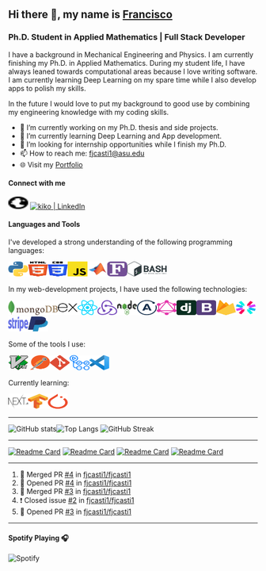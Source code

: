 ## Hi there 👋, my name is [Francisco][portfolio]

### Ph.D. Student in Applied Mathematics | Full Stack Developer

I have a background in Mechanical Engineering and Physics. I am currently finishing my Ph.D. in Applied Mathematics. During my student life, I have always leaned towards computational areas because I love writing software. I am currently learning Deep Learning on my spare time while I also develop apps to polish my skills.

In the future I would love to put my background to good use by combining my engineering knowledge with my coding skills.

- 🔭 I’m currently working on my Ph.D. thesis and side projects.
- 🌱 I’m currently learning Deep Learning and App development.
- 👀 I’m looking for internship opportunities while I finish my Ph.D.
- 📫 How to reach me: fjcasti1@asu.edu
- 🌐 Visit my [Portfolio][portfolio]

#### Connect with me
[<img alt="kiko.com" width="40" height="25" src="https://raw.githubusercontent.com/iconic/open-iconic/master/svg/globe.svg" />][portfolio] [<img alt="kiko | LinkedIn" width="40" height="25" src="https://cdn.jsdelivr.net/npm/simple-icons@v3/icons/linkedin.svg" />][linkedin]
<br/>

#### Languages and Tools

I've developed a strong understanding of the following programming languages:

 <img alt="Terminal" height="30" width="40" src="./icons/python.svg" /><img alt="Terminal" height="30" width="40" src="./icons/html-5.svg" /><img alt="Terminal" height="30" width="40" src="./icons/css-3.svg" /><img alt="Terminal" height="30" width="40" src="./icons/javascript.svg" /><img alt="Terminal" height="30" width="40" src="./icons/matlab.svg" /><img alt="Terminal" height="30" width="40" src="./icons/fortran.svg" /><img alt="Terminal" height="30" width="80" src="./icons/bash.svg" />


In my web-development projects, I have used the following technologies:

 <img alt="Terminal" height="30" width="100" src="./icons/mongodb.svg" /><img alt="Terminal" height="30" width="40" src="./icons/express.svg" /><img alt="Terminal" height="30" width="40" src="./icons/react.svg" /><img alt="Terminal" height="30" width="40" src="./icons/redux.svg" /><img alt="Terminal" height="30" width="40" src="./icons/nodejs.svg" /><img alt="Terminal" height="30" width="40" src="./icons/apollostack.svg" /><img alt="Terminal" height="30" width="40" src="./icons/graphql.svg" /><img alt="Terminal" height="30" width="40" src="./icons/django-icon.svg" /><img alt="Terminal" height="30" width="40" src="./icons/bootstrap.svg" /><img alt="Terminal" height="30" width="40" src="./icons/firebase.svg" /><img alt="Terminal" height="30" width="40" src="./icons/jwt.svg" /><img alt="Terminal" height="30" width="40" src="./icons/stripe.svg" /><img alt="Terminal" height="30" width="40" src="./icons/paypal.svg" />

Some of the tools I use:

 <img alt="Terminal" height="30" width="40" src="./icons/vim.svg" /> <img alt="Terminal" height="30" width="40" src="./icons/postman.svg" ><img alt="Terminal" height="30" width="40" src="./icons/git-icon.svg" /><img alt="Terminal" height="30" width="40" src="./icons/githubactions.svg" /><img alt="Terminal" height="30" width="40" src="./icons/visual-studio-code.svg" />

Currently learning:

 <img alt="Terminal" height="30" width="40" src="./icons/nextjs.svg" /><img alt="Terminal" height="30" width="40" src="./icons/tensorflow.svg" /><img alt="Terminal" height="30" width="40" src="./icons/pytorch.svg" />

---

![GitHub stats](https://github-readme-stats-fjcasti1.vercel.app/api?username=fjcasti1&show_icons=true&hide_border=true&count_private=true)![Top Langs](https://github-readme-stats-fjcasti1.vercel.app/api/top-langs/?username=fjcasti1&hide=tex&layout=compact&langs_count=20&hide_border=true&count_private=true) ![GitHub Streak](http://github-readme-streak-stats.herokuapp.com?user=fjcasti1&hide_border=true&sideNums=000000&stroke=2188FF&ring=2188FF&fire=2188FF&currStreakNum=000000&currStreakLabel=000000&sideLabels=000000)

---

[![Readme Card](https://github-readme-stats-fjcasti1.vercel.app/api/pin/?username=fjcasti1&repo=techshop)](https://github.com/fjcasti1/techshop)
[![Readme Card](https://github-readme-stats-fjcasti1.vercel.app/api/pin/?username=fjcasti1&repo=devconnector)](https://github.com/fjcasti1/devconnector)
[![Readme Card](https://github-readme-stats-fjcasti1.vercel.app/api/pin/?username=fjcasti1&repo=django-btre-project)](https://github.com/fjcasti1/django-btre-project)
[![Readme Card](https://github-readme-stats-fjcasti1.vercel.app/api/pin/?username=fjcasti1&repo=amazonas)](https://github.com/fjcasti1/amazonas)

---

<!--START_SECTION:activity-->
1. 🎉 Merged PR [#4](https://github.com/fjcasti1/fjcasti1/pull/4) in [fjcasti1/fjcasti1](https://github.com/fjcasti1/fjcasti1)
2. 💪 Opened PR [#4](https://github.com/fjcasti1/fjcasti1/pull/4) in [fjcasti1/fjcasti1](https://github.com/fjcasti1/fjcasti1)
3. 🎉 Merged PR [#3](https://github.com/fjcasti1/fjcasti1/pull/3) in [fjcasti1/fjcasti1](https://github.com/fjcasti1/fjcasti1)
4. ❗️ Closed issue [#2](https://github.com/fjcasti1/fjcasti1/issues/2) in [fjcasti1/fjcasti1](https://github.com/fjcasti1/fjcasti1)
5. 💪 Opened PR [#3](https://github.com/fjcasti1/fjcasti1/pull/3) in [fjcasti1/fjcasti1](https://github.com/fjcasti1/fjcasti1)
<!--END_SECTION:activity-->

---
#### Spotify Playing 🎧

![Spotify](https://spotify-now-playing-fjcasti1.vercel.app/api/spotify)



<!-- Variable definitions -->

[portfolio]: https://personal-portfolio-7018a.web.app
[linkedin]: https://linkedin.com/f-castillo-carrasco
[stats]: https://linkedin.com/f-castillo-carrasco
